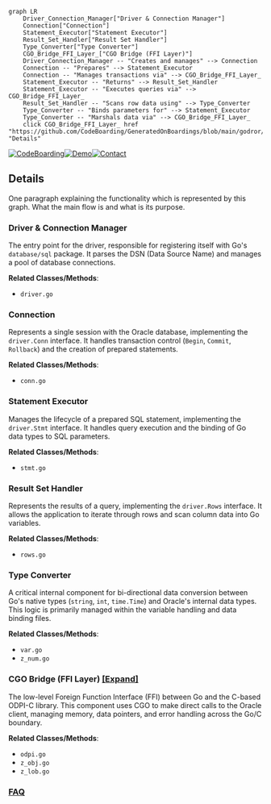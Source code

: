 ```mermaid
graph LR
    Driver_Connection_Manager["Driver & Connection Manager"]
    Connection["Connection"]
    Statement_Executor["Statement Executor"]
    Result_Set_Handler["Result Set Handler"]
    Type_Converter["Type Converter"]
    CGO_Bridge_FFI_Layer_["CGO Bridge (FFI Layer)"]
    Driver_Connection_Manager -- "Creates and manages" --> Connection
    Connection -- "Prepares" --> Statement_Executor
    Connection -- "Manages transactions via" --> CGO_Bridge_FFI_Layer_
    Statement_Executor -- "Returns" --> Result_Set_Handler
    Statement_Executor -- "Executes queries via" --> CGO_Bridge_FFI_Layer_
    Result_Set_Handler -- "Scans row data using" --> Type_Converter
    Type_Converter -- "Binds parameters for" --> Statement_Executor
    Type_Converter -- "Marshals data via" --> CGO_Bridge_FFI_Layer_
    click CGO_Bridge_FFI_Layer_ href "https://github.com/CodeBoarding/GeneratedOnBoardings/blob/main/godror/CGO_Bridge_FFI_Layer_.md" "Details"
```

[![CodeBoarding](https://img.shields.io/badge/Generated%20by-CodeBoarding-9cf?style=flat-square)](https://github.com/CodeBoarding/GeneratedOnBoardings)[![Demo](https://img.shields.io/badge/Try%20our-Demo-blue?style=flat-square)](https://www.codeboarding.org/demo)[![Contact](https://img.shields.io/badge/Contact%20us%20-%20contact@codeboarding.org-lightgrey?style=flat-square)](mailto:contact@codeboarding.org)

## Details

One paragraph explaining the functionality which is represented by this graph. What the main flow is and what is its purpose.

### Driver & Connection Manager
The entry point for the driver, responsible for registering itself with Go's `database/sql` package. It parses the DSN (Data Source Name) and manages a pool of database connections.


**Related Classes/Methods**:

- `driver.go`


### Connection
Represents a single session with the Oracle database, implementing the `driver.Conn` interface. It handles transaction control (`Begin`, `Commit`, `Rollback`) and the creation of prepared statements.


**Related Classes/Methods**:

- `conn.go`


### Statement Executor
Manages the lifecycle of a prepared SQL statement, implementing the `driver.Stmt` interface. It handles query execution and the binding of Go data types to SQL parameters.


**Related Classes/Methods**:

- `stmt.go`


### Result Set Handler
Represents the results of a query, implementing the `driver.Rows` interface. It allows the application to iterate through rows and scan column data into Go variables.


**Related Classes/Methods**:

- `rows.go`


### Type Converter
A critical internal component for bi-directional data conversion between Go's native types (`string`, `int`, `time.Time`) and Oracle's internal data types. This logic is primarily managed within the variable handling and data binding files.


**Related Classes/Methods**:

- `var.go`
- `z_num.go`


### CGO Bridge (FFI Layer) [[Expand]](./CGO_Bridge_FFI_Layer_.md)
The low-level Foreign Function Interface (FFI) between Go and the C-based ODPI-C library. This component uses CGO to make direct calls to the Oracle client, managing memory, data pointers, and error handling across the Go/C boundary.


**Related Classes/Methods**:

- `odpi.go`
- `z_obj.go`
- `z_lob.go`




### [FAQ](https://github.com/CodeBoarding/GeneratedOnBoardings/tree/main?tab=readme-ov-file#faq)